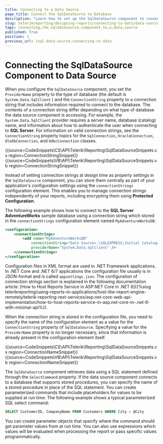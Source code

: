 ```yaml
---
title: Connecting to a Data Source
page_title: Connect the SqlDataSource to Database
description: "Learn how to set up the SqlDataSource component to connect to a Data Source in .NET Framework and in .NET Core through the configuration file and code."
slug: telerikreporting/designing-reports/connecting-to-data/data-source-components/sqldatasource-component/connecting-the-sqldatasource-component-to-a-data-source
tags: connecting,the,sqldatasource,component,to,a,data,source
published: True
position: 1
previous_url: /sql-data-source-connecting-to-data
---
```


# Connecting the SqlDataSource Component to Data Source

When you configure the `SqlDataSource` component, you set the `ProviderName` property to the type of database (the default is `System.Data.SqlClient` ) and the `ConnectionString` property to a connection string that includes information required to connect to the database. The contents of a connection string differ depending on what type of database the data source component is accessing. For example, the `System.Data.SqlClient` provider requires a server name, database (catalog) name, and information about how to authenticate the user when connecting to __SQL Server__. For information on valid connection strings, see the `ConnectionString` property topics for the `SqlConnection`, `OracleConnection`, `OleDbConnection`, and `OdbcConnection` classes.

{{source=CodeSnippets\CS\API\Telerik\Reporting\SqlDataSourceSnippets.cs region=ConnectionStringSnippet}}
{{source=CodeSnippets\VB\API\Telerik\Reporting\SqlDataSourceSnippets.vb region=ConnectionStringSnippet}}

Instead of setting connection strings at design time as property settings in the `SqlDataSource` component, you can store them centrally as part of your application's configuration settings using the `connectionStrings` configuration element. This enables you to manage connection strings independently of your reports, including encrypting them using __Protected Configuration__.

The following example shows how to connect to the __SQL Server AdventureWorks__ sample database using a connection string which stored in the `connectionStrings` configuration element named `MyAdventureWorksDB`:

````XML
<configuration>
	<connectionStrings>
		<add name="MyAdventureWorksDB"
			connectionString="Data Source=.\SQLEXPRESS;Initial Catalog=AdventureWorks;Integrated Security=True"
			providerName="System.Data.SqlClient" />
	</connectionStrings>
</configuration>
````

Configuration files in XML format are used in .NET Framework applications. In .NET Core and .NET 6/7 applications the configuration file usually is in JSON-format and is called `appsettings.json`. The configuration of connection strings section is explained in the following documentation article: [How to Host Reports Service in ASP.NET Core in .NET 6]({%slug telerikreporting/using-reports-in-applications/host-the-report-engine-remotely/telerik-reporting-rest-services/asp.net-core-web-api-implementation/how-to-host-reports-service-in-asp.net-core-in-.net-6-with-minimal-api%}).

When the connection string is stored in the configuration file, you need to specify the name of the configuration element as a value for the `ConnectionString` property of `SqlDataSource`. Specifying a value for the `ProviderName` property is no longer necessary, since that information is already present in the configuration element itself.

{{source=CodeSnippets\CS\API\Telerik\Reporting\SqlDataSourceSnippets.cs region=ConnectionNameSnippet}}
{{source=CodeSnippets\VB\API\Telerik\Reporting\SqlDataSourceSnippets.vb region=ConnectionNameSnippet}}

The `SqlDataSource` component retrieves data using a SQL statement defined through the `SelectCommand` property. If the data source component connects to a database that supports stored procedures, you can specify the name of a stored procedure in place of the SQL statement. You can create parameterized commands that include placeholders for values to be supplied at run time. The following example shows a typical parameterized SQL select command:

````SQL
SELECT CustomerID, CompanyName FROM Customers WHERE City = @City
````

You can create parameter objects that specify where the command should get parameter values from at run time. You can also use expressions which values will be evaluated when processing the report or pass specific values programmatically.
